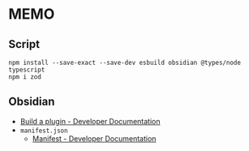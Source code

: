 # MEMO

## Script

```shell
npm install --save-exact --save-dev esbuild obsidian @types/node typescript
npm i zod
```

## Obsidian

- [Build a plugin - Developer Documentation](https://docs.obsidian.md/Plugins/Getting+started/Build+a+plugin)
- `manifest.json`
  - [Manifest - Developer Documentation](https://docs.obsidian.md/Reference/Manifest)
